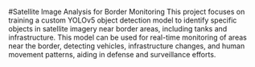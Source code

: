 #Satellite Image Analysis for Border Monitoring
This project focuses on training a custom YOLOv5 object detection model to identify specific objects in satellite imagery near border areas, including tanks and infrastructure. This model can be used for real-time monitoring of areas near the border, detecting vehicles, infrastructure changes, and human movement patterns, aiding in defense and surveillance efforts.
